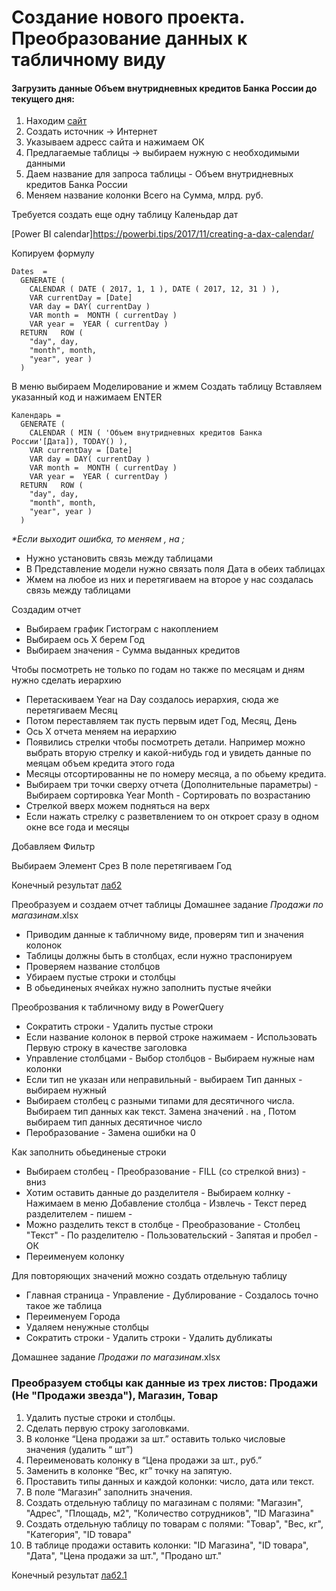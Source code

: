 # Создание нового проекта. Преобразование данных к табличному виду

#### Загрузить данные Объем внутридневных кредитов Банка России до текущего дня:

1. Находим [сайт](https://www.cbr.ru/hd_base/dv/?UniDbQuery.Posted=True&UniDbQuery.From=29.06.2007&UniDbQuery.To=27.11.2023&UniDbQuery.P1=1)
2. Создать источник -> Интернет
3. Указываем адресс сайта и нажимаем ОК
4. Предлагаемые таблицы -> выбираем нужную с необходимыми данными
5. Даем название для запроса таблицы - Объем внутридневных кредитов Банка России
6. Меняем название колонки Всего на Сумма, млрд. руб.

Требуется создать еще одну таблицу Каленьдар дат

[Power BI calendar]https://powerbi.tips/2017/11/creating-a-dax-calendar/

Копируем формулу
```
Dates  = 
  GENERATE ( 
    CALENDAR ( DATE ( 2017, 1, 1 ), DATE ( 2017, 12, 31 ) ), 
    VAR currentDay = [Date]
    VAR day = DAY( currentDay )
    VAR month =  MONTH ( currentDay ) 
    VAR year =  YEAR ( currentDay )
  RETURN   ROW ( 
    "day", day, 
    "month", month, 
    "year", year )
  )
```
В меню выбираем Моделирование и жмем Создать таблицу
Вставляем указанный код и нажимаем ENTER
```
Календарь = 
  GENERATE ( 
    CALENDAR ( MIN ( 'Объем внутридневных кредитов Банка России'[Дата]), TODAY() ), 
    VAR currentDay = [Date]
    VAR day = DAY( currentDay )
    VAR month =  MONTH ( currentDay ) 
    VAR year =  YEAR ( currentDay )
  RETURN   ROW ( 
    "day", day, 
    "month", month, 
    "year", year )
  )
```
<em>*Если выходит ошибка, то меняем , на ;</em>

- Нужно установить связь между таблицами
- В Представление модели нужно связать поля Дата в обеих таблицах 
- Жмем на любое из них и перетягиваем на второе у нас создалась связь между таблицами

Создадим отчет

- Выбираем график Гистограм с накоплением 
- Выбираем ось Х берем Год
- Выбираем значения - Сумма выданных кредитов

Чтобы посмотреть не только по годам но также по месяцам и дням нужно сделать иерархию
- Перетаскиваем Year на Day создалось иерархия, сюда же перетягиваем Месяц
- Потом переставляем так пусть первым идет Год, Месяц, День
- Ось Х отчета меняем на иерархию 
- Появились стрелки чтобы посмотреть детали. Например можно выбрать вторую стрелку и какой-нибудь год и увидеть данные по меяцам объем кредита этого года
- Месяцы отсортированны не по номеру месяца, а по обьему кредита. 
- Выбираем три точки сверху отчета (Дополнительные параметры)  - Выбираем сортировка Year Month - Сортировать по возрастанию
- Стрелкой вверх можем подняться на верх
- Если нажать стрелку с разветвлением то он откроет сразу в одном окне все года и месяцы

Добавляем Фильтр

Выбираем Элемент Срез
В поле перетягиваем Год

Конечный результат [лаб2]()

Преобразуем и создаем отчет таблицы Домашнее задание _Продажи по магазинам_.xlsx

- Приводим данные к табличному виде, проверям тип и значения колонок
- Таблицы должны быть в столбцах, если нужно траспонируем
- Проверяем название столбцов
- Убираем пустые строки и столбцы
- В обьединеных ячейках нужно заполнить пустые ячейки

Преоброзвания к табличному виду в PowerQuery

- Сократить строки - Удалить пустые строки
- Если название колонок в первой строке нажимаем - Использовать Первую строку в качестве заголовка 
- Управление столбцами - Выбор столбцов - Выбираем нужные нам колонки
- Если тип не указан или неправильный - выбираем Тип данных - выбираем нужный
- Выбираем столбец с разными типами для десятичного числа. Выбираем тип данных как текст. Замена значений . на , Потом выбираем тип данных десятичное число
- Перобразование - Замена ошибки на 0

Как заполнить обьединеные строки
- Выбираем столбец - Преобразование - FILL (со стрелкой вниз) - вниз
- Хотим оставить данные до разделителя - Выбираем колнку - Нажимаем в меню Добавление столбца - Извлечь - Текст перед разделителем - пишем -
- Можно разделить текст в столбце - Преобразование - Столбец "Текст" - По разделителю - Пользовательский - Запятая и пробел - ОК
- Переименуем колонку

Для повторяющих значений можно создать отдельную таблицу

- Главная страница - Управление - Дублирование - Создалось точно такое же таблица
- Переименуем Города
- Удаляем ненужные столбцы
- Сократить строки - Удалить строки - Удалить дубликаты


 Домашнее задание _Продажи по магазинам_.xlsx 

 ### Преобразуем стобцы как данные из трех листов: Продажи (Не "Продажи звезда"), Магазин, Товар
1. Удалить пустые строки и столбцы.
2. Сделать первую строку заголовками.
3. В колонке “Цена продажи за шт.” оставить только числовые значения (удалить “ шт”)
4. Переименовать колонку в “Цена продажи за шт., руб.”
5. Заменить в колонке “Вес, кг” точку на запятую.
6. Проставить типы данных и каждой колонки: число, дата или текст.
7. В поле “Магазин” заполнить значения.
8. Создать отдельную таблицу по магазинам с полями: "Магазин", "Адрес", "Площадь, м2", "Количество сотрудников", "ID Магазина"
9. Создать отдельную таблицу по товарам с полями: "Товар", "Вес, кг", "Категория", "ID товара"
10. В таблице продажи оставить колонки: "ID Магазина", "ID товара", "Дата", "Цена продажи за шт.", "Продано шт."

Конечный результат [лаб2.1]()
